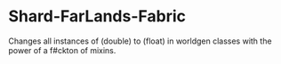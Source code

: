# Shard-FarLands-Fabric
Changes all instances of (double) to (float) in worldgen classes with the power of a f#ckton of mixins.

